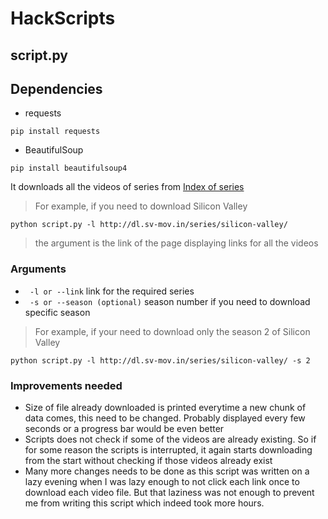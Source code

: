 # HackScripts

## script.py

## Dependencies
- requests

`pip install requests`
- BeautifulSoup

`pip install beautifulsoup4`

It downloads all the videos of series from [Index of series](http://dl.sv-mov.in/series/)

>For example, if you need to download Silicon Valley

`python script.py -l http://dl.sv-mov.in/series/silicon-valley/`

>the argument is the link of the page displaying links for all the videos

### Arguments
- ` -l or --link`
link for the required series
- ` -s or --season (optional)`
season number if you need to download specific season

> For example, if your need to download only the season 2 of Silicon Valley

`python script.py -l http://dl.sv-mov.in/series/silicon-valley/ -s 2`

### Improvements needed
  - Size of file already downloaded is printed everytime a new chunk of data comes, this need to be changed. Probably displayed every few seconds or a progress bar would be even better
  - Scripts does not check if some of the videos are already existing. So if for some reason the scripts is interrupted, it again starts downloading from the start without checking if those videos already exist
  - Many more changes needs to be done as this script was written on a lazy evening when I was lazy enough to not click each link once to download each video file. But that laziness was not enough to prevent me from writing this script which indeed took more hours.
